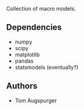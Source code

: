 Collection of macro models.

Dependencies
-------------

* numpy
* scipy
* matplotlib
* pandas
* statsmodels (eventually?)

Authors
-------

* Tom Augspurger